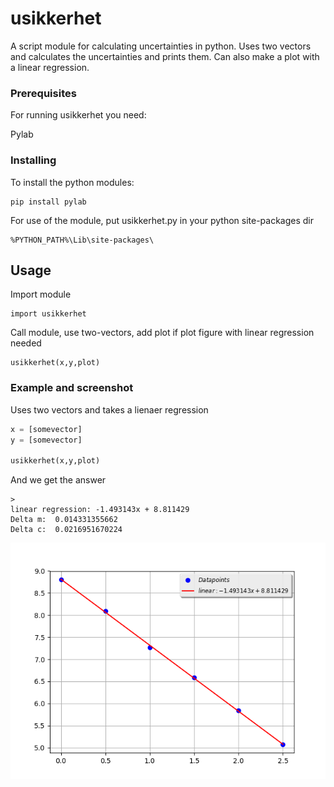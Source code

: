 # usikkerhet

A script module for calculating uncertainties in python. Uses two vectors and calculates the uncertainties and prints them.
Can also make a plot with a linear regression.

### Prerequisites

For running usikkerhet you need:

Pylab

### Installing

To install the python modules:

```
pip install pylab
```

For use of the module, put usikkerhet.py in your python site-packages dir

```
%PYTHON_PATH%\Lib\site-packages\
```


## Usage

Import module

```
import usikkerhet
```

Call module, use two-vectors, add plot if plot figure with linear regression needed

```
usikkerhet(x,y,plot)
```

### Example and screenshot

Uses two vectors and takes a lienaer regression

```python
x = [somevector]
y = [somevector]

usikkerhet(x,y,plot)
```

And we get the answer

```
>
linear regression: -1.493143x + 8.811429
Delta m:  0.014331355662
Delta c:  0.0216951670224
```

![Plot with linearregression](https://github.com/daniehj/usikkerhet/raw/master/plot.png)
